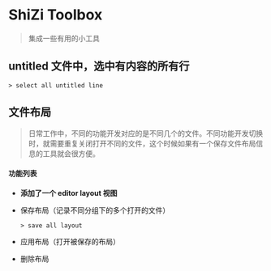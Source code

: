 # ShiZi Toolbox

> 集成一些有用的小工具

## untitled 文件中，选中有内容的所有行

```
> select all untitled line
```

## 文件布局

> 日常工作中，不同的功能开发对应的是不同几个的文件。不同功能开发切换时，就需要重复关闭打开不同的文件，这个时候如果有一个保存文件布局信息的工具就会很方便。

#### 功能列表

- **添加了一个 editor layout 视图**

- 保存布局（记录不同分组下的多个打开的文件）

  ```
  > save all layout
  ```

- 应用布局（打开被保存的布局）

- 删除布局

